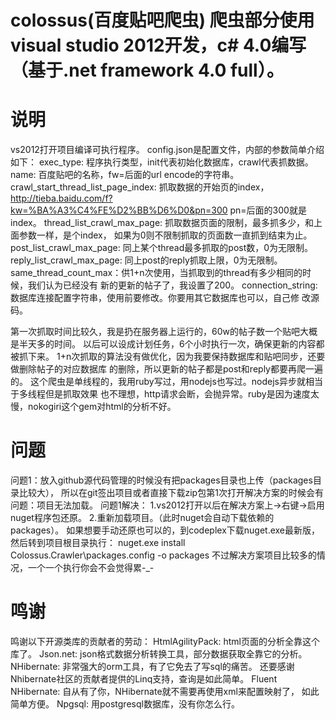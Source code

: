 colossus(百度贴吧爬虫)
爬虫部分使用visual studio 2012开发，c# 4.0编写（基于.net framework 4.0 full）。
========
说明
========
vs2012打开项目编译可执行程序。
config.json是配置文件，内部的参数简单介绍如下：
exec_type: 程序执行类型，init代表初始化数据库，crawl代表抓数据。
name: 百度贴吧的名称，fw=后面的url encode的字符串。
crawl_start_thread_list_page_index: 抓取数据的开始页的index，
http://tieba.baidu.com/f?kw=%BA%A3%C4%FE%D2%BB%D6%D0&pn=300 pn=后面的300就是index。
thread_list_crawl_max_page: 抓取数据页面的限制，最多抓多少，和上面参数一样，是个index，
如果为0则不限制抓取的页面数一直抓到结束为止。
post_list_crawl_max_page: 同上某个thread最多抓取的post数，0为无限制。
reply_list_crawl_max_page: 同上post的reply抓取上限，0为无限制。
same_thread_count_max：供1+n次使用，当抓取到的thread有多少相同的时候，我们认为已经没有
新的更新的帖子了，我设置了200。
connection_string: 数据库连接配置字符串，使用前要修改。你要用其它数据库也可以，自己修
改源码。

第一次抓取时间比较久，我是扔在服务器上运行的，60w的帖子数一个贴吧大概是半天多的时间。
以后可以设成计划任务，6个小时执行一次，确保更新的内容都被抓下来。
1+n次抓取的算法没有做优化，因为我要保持数据库和贴吧同步，还要做删除帖子的对应数据库
的删除，所以更新的帖子都是post和reply都要再爬一遍的。
这个爬虫是单线程的，我用ruby写过，用nodejs也写过。nodejs异步就相当于多线程但是抓取效果
也不理想，http请求会断，会抛异常。ruby是因为速度太慢，nokogiri这个gem对html的分析不好。

问题
========
问题1：放入github源代码管理的时候没有把packages目录也上传（packages目录比较大），
所以在git签出项目或者直接下载zip包第1次打开解决方案的时候会有问题：项目无法加载。
问题1解决：
1.vs2012打开以后在解决方案上->右键->启用nuget程序包还原。
2.重新加载项目。（此时nuget会自动下载依赖的packages）。
如果想要手动还原也可以的，到codeplex下载nuget.exe最新版，然后转到项目根目录执行：
nuget.exe install Colossus.Crawler\packages.config -o packages
不过解决方案项目比较多的情况，一个一个执行你会不会觉得累-_-

鸣谢
========
鸣谢以下开源类库的贡献者的劳动：
HtmlAgilityPack: html页面的分析全靠这个库了。
Json.net: json格式数据分析转换工具，部分数据获取全靠它的分析。
NHibernate: 非常强大的orm工具，有了它免去了写sql的痛苦。
            还要感谢Nhibernate社区的贡献者提供的Linq支持，查询是如此简单。
Fluent NHibernate: 自从有了你，NHibernate就不需要再使用xml来配置映射了，
                   如此简单方便。
Npgsql: 用postgresql数据库，没有你怎么行。

